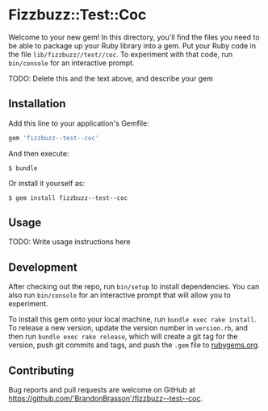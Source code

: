 # Fizzbuzz::Test::Coc

Welcome to your new gem! In this directory, you'll find the files you need to be able to package up your Ruby library into a gem. Put your Ruby code in the file `lib/fizzbuzz//test//coc`. To experiment with that code, run `bin/console` for an interactive prompt.

TODO: Delete this and the text above, and describe your gem

## Installation

Add this line to your application's Gemfile:

```ruby
gem 'fizzbuzz--test--coc'
```

And then execute:

    $ bundle

Or install it yourself as:

    $ gem install fizzbuzz--test--coc

## Usage

TODO: Write usage instructions here

## Development

After checking out the repo, run `bin/setup` to install dependencies. You can also run `bin/console` for an interactive prompt that will allow you to experiment.

To install this gem onto your local machine, run `bundle exec rake install`. To release a new version, update the version number in `version.rb`, and then run `bundle exec rake release`, which will create a git tag for the version, push git commits and tags, and push the `.gem` file to [rubygems.org](https://rubygems.org).

## Contributing

Bug reports and pull requests are welcome on GitHub at https://github.com/'BrandonBrasson'/fizzbuzz--test--coc.
